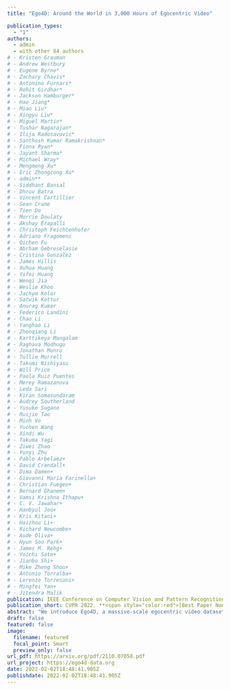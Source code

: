 ```yaml
---
title: "Ego4D: Around the World in 3,000 Hours of Egocentric Video"

publication_types:
  - "1"
authors:
  - admin
  - with other 84 authors
# - Kristen Grauman
# - Andrew Westbury
# - Eugene Byrne*
# - Zachary Chavis*
# - Antonino Furnari*
# - Rohit Girdhar*
# - Jackson Hamburger*
# - Hao Jiang*
# - Miao Liu*
# - Xingyu Liu*
# - Miguel Martin*
# - Tushar Nagarajan*
# - Ilija Radosavovic*
# - Santhosh Kumar Ramakrishnan*
# - Fiona Ryan*
# - Jayant Sharma*
# - Michael Wray*
# - Mengmeng Xu*
# - Eric Zhongcong Xu*
# - admin**
# - Siddhant Bansal
# - Dhruv Batra
# - Vincent Cartillier
# - Sean Crane
# - Tien Do
# - Morrie Doulaty
# - Akshay Erapalli
# - Christoph Feichtenhofer
# - Adriano Fragomeni
# - Qichen Fu
# - Abrham Gebreselasie
# - Cristina Gonzalez
# - James Hillis
# - Xuhua Huang
# - Yifei Huang
# - Wenqi Jia
# - Weslie Khoo
# - Jachym Kolar
# - Satwik Kottur
# - Anurag Kumar
# - Federico Landini
# - Chao Li
# - Yanghao Li
# - Zhenqiang Li
# - Karttikeya Mangalam
# - Raghava Modhugu
# - Jonathan Munro
# - Tullie Murrell
# - Takumi Nishiyasu
# - Will Price
# - Paola Ruiz Puentes
# - Merey Ramazanova
# - Leda Sari
# - Kiran Somasundaram
# - Audrey Southerland
# - Yusuke Sugano
# - Ruijie Tao
# - Minh Vo
# - Yuchen Wang
# - Xindi Wu
# - Takuma Yagi
# - Ziwei Zhao
# - Yunyi Zhu
# - Pablo Arbelaez+
# - David Crandall+
# - Dima Damen+
# - Giovanni Maria Farinella+
# - Christian Fuegen+
# - Bernard Ghanem+
# - Vamsi Krishna Ithapu+
# - C. V. Jawahar+
# - Hanbyul Joo+
# - Kris Kitani+
# - Haizhou Li+
# - Richard Newcombe+
# - Aude Oliva+
# - Hyun Soo Park+
# - James M. Rehg+
# - Yoichi Sato+
# - Jianbo Shi+
# - Mike Zheng Shou+
# - Antonio Torralba+
# - Lorenzo Torresani+
# - Mingfei Yan+
# - Jitendra Malik
publication: IEEE Conference on Computer Vision and Pattern Recognition (**CVPR**), 2022.  **<span style="color:red">[Best Paper Nominee, Oral]</span>**
publication_short: CVPR 2022. **<span style="color:red">[Best Paper Nominee, Oral]</span>**
abstract: "We introduce Ego4D, a massive-scale egocentric video dataset and benchmark suite. It offers 3,670 hours of daily-life activity video spanning hundreds of scenarios (house-hold, outdoor, workplace, leisure, etc.) captured by 931 unique camera wearers from 74 worldwide locations and 9 different countries. The approach to collection is designed to uphold rigorous privacy and ethics standards, with consenting participants and robust de-identification procedures where relevant. Ego4D dramatically expands the volume of diverse egocentric video footage publicly available to the research community. Portions of the video are accompanied by audio, 3D meshes of the environment, eye gaze, stereo, and/or synchronized videos from multiple egocentric cameras at the same event. Furthermore, we present a host of new benchmark challenges centered around understanding the first-person visual experience in the past (querying an episodic memory), present (analyzing hand-object manipulation, audio-visual conversation, and social interactions), and future (forecasting activities). By publicly sharing this massive annotated dataset and benchmark suite, we aim to push the frontier of first-person perception."
draft: false
featured: false
image:
  filename: featured
  focal_point: Smart
  preview_only: false
url_pdf: https://arxiv.org/pdf/2110.07058.pdf
url_project: https://ego4d-data.org 
date: 2022-02-02T18:48:41.905Z
publishdate: 2022-02-02T18:48:41.905Z
---
```

